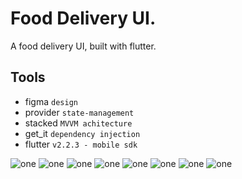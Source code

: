 # Food Delivery UI.
A food delivery UI, built with flutter.

## Tools
- figma `design`
- provider `state-management`
- stacked `MVVM achitecture`
- get_it `dependency injection`
- flutter `v2.2.3 - mobile sdk`

![one](./screenshots/1.png)
![one](./screenshots/2.png)
![one](./screenshots/3.png)
![one](./screenshots/4.png)
![one](./screenshots/5.png)
![one](./screenshots/6.png)
![one](./screenshots/7.png)
![one](./screenshots/8.png)